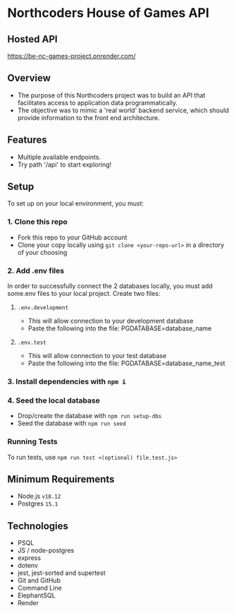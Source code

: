 # Northcoders House of Games API

## Hosted API
https://be-nc-games-project.onrender.com/

## Overview
- The purpose of this Northcoders project was to build an API that facilitates access to application data programmatically.
- The objective was to mimic a 'real world' backend service, which should provide information to the front end architecture.

## Features
- Multiple available endpoints.
- Try path '/api' to start exploring!

## Setup
To set up on your local environment, you must:
### 1. Clone this repo
- Fork this repo to your GitHub account
- Clone your copy locally using
    `git clone <your-repo-url>` in a directory of your choosing


### 2. Add .env files
In order to successfully connect the 2 databases locally, you must add some.env files to your local project.
Create two files:
1) `.env.development`
    - This will allow connection to your development database
    - Paste the following into the file:
        PGDATABASE=database_name

2) `.env.test`
    - This will allow connection to your test database
    - Paste the following into the file:
        PGDATABASE=database_name_test

### 3. Install dependencies with `npm i`
### 4. Seed the local database
-  Drop/create the database with `npm run setup-dbs`
- Seed the database with `npm run seed`



### Running Tests
To run tests, use `npm run test <(optional) file.test.js>`

## Minimum Requirements
- Node.js `v18.12`
- Postgres `15.1`

## Technologies
- PSQL
- JS / node-postgres
- express
- dotenv
- jest, jest-sorted and supertest
- Git and GitHub
- Command Line
- ElephantSQL
- Render